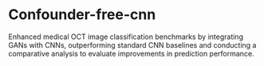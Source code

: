 # Confounder-free-cnn
Enhanced medical OCT image classification benchmarks by integrating GANs with CNNs, outperforming standard CNN baselines and conducting a comparative analysis to evaluate improvements in prediction performance.
